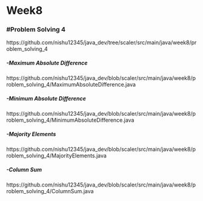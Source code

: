 # Week8

<h3>#Problem Solving 4</h3>
https://github.com/nishu12345/java_dev/tree/scaler/src/main/java/week8/problem_solving_4

<h5>-Maximum Absolute Difference</h5>
https://github.com/nishu12345/java_dev/blob/scaler/src/main/java/week8/problem_solving_4/MaximumAbsoluteDifference.java

<h5>-Minimum Absolute Difference</h5>
https://github.com/nishu12345/java_dev/blob/scaler/src/main/java/week8/problem_solving_4/MinimumAbsoluteDifference.java

<h5>-Majority Elements</h5>
https://github.com/nishu12345/java_dev/blob/scaler/src/main/java/week8/problem_solving_4/MajorityElements.java

<h5>-Column Sum</h5>
https://github.com/nishu12345/java_dev/blob/scaler/src/main/java/week8/problem_solving_4/ColumnSum.java
